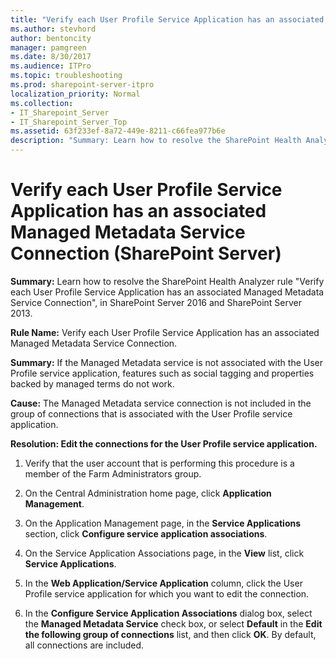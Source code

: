 ```yaml
---
title: "Verify each User Profile Service Application has an associated Managed Metadata Service Connection (SharePoint Server)"
ms.author: stevhord
author: bentoncity
manager: pamgreen
ms.date: 8/30/2017
ms.audience: ITPro
ms.topic: troubleshooting
ms.prod: sharepoint-server-itpro
localization_priority: Normal
ms.collection:
- IT_Sharepoint_Server
- IT_Sharepoint_Server_Top
ms.assetid: 63f233ef-8a72-449e-8211-c66fea977b6e
description: "Summary: Learn how to resolve the SharePoint Health Analyzer ruleVerify each User Profile Service Application has an associated Managed Metadata Service Connection, in SharePoint Server 2016 and SharePoint Server 2013."
---
```


# Verify each User Profile Service Application has an associated Managed Metadata Service Connection (SharePoint Server)

 **Summary:** Learn how to resolve the SharePoint Health Analyzer rule "Verify each User Profile Service Application has an associated Managed Metadata Service Connection", in SharePoint Server 2016 and SharePoint Server 2013. 
  
 **Rule Name:** Verify each User Profile Service Application has an associated Managed Metadata Service Connection. 
  
 **Summary:** If the Managed Metadata service is not associated with the User Profile service application, features such as social tagging and properties backed by managed terms do not work. 
  
 **Cause:** The Managed Metadata service connection is not included in the group of connections that is associated with the User Profile service application. 
  
 **Resolution: Edit the connections for the User Profile service application.**
  
1. Verify that the user account that is performing this procedure is a member of the Farm Administrators group.
    
2. On the Central Administration home page, click **Application Management**.
    
3. On the Application Management page, in the **Service Applications** section, click **Configure service application associations**.
    
4. On the Service Application Associations page, in the **View** list, click **Service Applications**.
    
5. In the **Web Application/Service Application** column, click the User Profile service application for which you want to edit the connection. 
    
6. In the **Configure Service Application Associations** dialog box, select the **Managed Metadata Service** check box, or select **Default** in the **Edit the following group of connections** list, and then click **OK**. By default, all connections are included.
    

